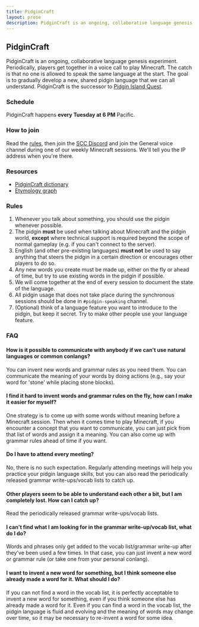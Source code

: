```yaml
---
title: PidginCraft
layout: prose
description: PidginCraft is an ongoing, collaborative language genesis experiment. Periodically, players get together in a voice call to play Minecraft. The catch is that no one is allowed to speak the same language at the start. The goal is to gradually develop a new, shared pidgin language that we can all understand.
---
```

<h2 class="mb-0">PidginCraft</h2>
<p class="lead font-bold">PidginCraft is an ongoing, collaborative language genesis experiment. Periodically, players get together in a voice call to play Minecraft. The catch is that no one is allowed to speak the same language at the start. The goal is to gradually develop a new, shared pidgin language that we can all understand. PidginCraft is the successor to <a href="/pidgin/island/">Pidgin Island Quest</a>.</p>

<div class="lg:flex lg:flex-row lg:gap-5">
  <div class="w-full lg:w-1/3">
    <h3>Schedule</h3>
    <p class="lead">PidginCraft happens <strong>every Tuesday at 6 PM</strong> Pacific.</p>
  </div>
  

  <div class="w-full lg:w-1/3">
    <h3>How to join</h3>
    <p class="lead">Read the <a href="#rules">rules</a>, then join the <a href="/discord">SCC Discord</a> and join the General voice channel during one of our weekly Minecraft sessions. We'll tell you the IP address when you're there.</p>
  </div>

  <div class="w-full lg:w-1/3">
    <h3>Resources</h3>
    <ul class="lead">
      <li><a href="https://docs.google.com/spreadsheets/d/1_SCZqJMZ1UrwqbQ69Bxpf0JZVwz93x3tBZFf4DPrEDM">PidginCraft dictionary</a></li>
      <li><a href="/pidgin/craft/etymology">Etymology graph</a></li>
    </ul>
  </div>
</div>

### Rules
1. Whenever you talk about something, you should use the pidgin whenever possible.
1. The pidgin **must** be used when talking about Minecraft and the pidgin world, **except** where technical support is required beyond the scope of normal gameplay (e.g. if you can't connect to the server).
1. English (and other pre-existing languages) **must not** be used to say anything that steers the pidgin in a certain direction or encourages other players to do so.
1. Any new words you create must be made up, either on the fly or ahead of time, but try to use existing words in the pidgin if possible.
1. We will come together at the end of every session to document the state of the language.
1. All pidgin usage that does not take place during the synchronous sessions should be done in `#pidgin-speaking` channel.
1. (Optional) think of a language feature you want to introduce to the pidgin, but keep it secret. Try to make other people use your language feature.

### FAQ
#### How is it possible to communicate with anybody if we can't use natural languages or common conlangs?
You can invent new words and grammar rules as you need them. You can communicate the meaning of your words by doing actions (e.g., say your word for 'stone' while placing stone blocks).

#### I find it hard to invent words and grammar rules on the fly, how can I make it easier for myself?
One strategy is to come up with some words without meaning before a Minecraft session. Then when it comes time to play Minecraft, if you encounter a concept that you want to communicate, you can just pick from that list of words and assign it a meaning. You can also come up with grammar rules ahead of time if you want.

#### Do I have to attend every meeting?
No, there is no such expectation. Regularly attending meetings will help you practice your pidgin language skills, but you can also read the periodically released grammar write-ups/vocab lists to catch up.

#### Other players seem to be able to understand each other a bit, but I am completely lost. How can I catch up?
Read the periodically released grammar write-ups/vocab lists.

#### I can't find what I am looking for in the grammar write-up/vocab list, what do I do?
Words and phrases only get added to the vocab list/grammar write-up after they've been used a few times. In that case, you can just invent a new word or grammar rule (or take one from your personal conlang).

#### I want to invent a new word for something, but I think someone else already made a word for it. What should I do?
If you can not find a word in the vocab list, it is perfectly acceptable to invent a new word for something, even if you think someone else has already made a word for it. Even if you can find a word in the vocab list, the pidgin language is fluid and evolving and the meaning of words may change over time, so it may be necessary to re-invent a word for some idea.